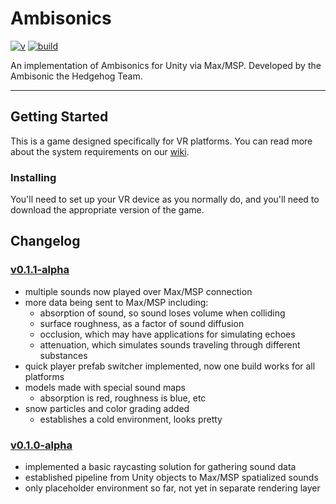 
Ambisonics
==========
[![v]][tag]
[![build]][v0.1.0-alpha]

An implementation of Ambisonics for Unity via Max/MSP.
Developed by the Ambisonic the Hedgehog Team.

---

## Getting Started ##
This is a game designed specifically for VR platforms.
You can read more about the system requirements on our [wiki][].

### Installing ###
You'll need to set up your VR device as you normally do,
and you'll need to download the appropriate version of the game.

## Changelog ##

### [v0.1.1-alpha][] ###
- multiple sounds now played over Max/MSP connection
- more data being sent to Max/MSP including:
    - absorption of sound, so sound loses volume when colliding
    - surface roughness, as a factor of sound diffusion
    - occlusion, which may have applications for simulating echoes
    - attenuation, which simulates sounds traveling through different substances
- quick player prefab switcher implemented, now one build works for all platforms
- models made with special sound maps
    - absorption is red, roughness is blue, etc
- snow particles and color grading added
    - establishes a cold environment, looks pretty

### [v0.1.0-alpha][] ###
- implemented a basic raycasting solution for gathering sound data
- established pipeline from Unity objects to Max/MSP spatialized sounds
- only placeholder environment so far, not yet in separate rendering layer

[v0.1.1-alpha]: <https://github.com/turbotortoise/Ambisonics/releases/tag/v0.1.1-alpha/>
[v0.1.0-alpha]: <https://github.com/turbotortoise/Ambisonics/releases/tag/v0.1.0-alpha/>

[site]: <http://google.com/>
[wiki]: <https://github.com/turbotortoise/Ambisonics/wiki/>
[mit]: <http://img.shields.io/:license-MIT-blue.svg>
[license]: <http://bescott.mit-license.org>
[v]: <https://img.shields.io/badge/version-0.1.0--alpha-blue.svg>
[tag]: <https://github.com/turbotortoise/Ambisonics/releases/>
[build]: <https://img.shields.io/badge/build-prototype-yellow.svg>
